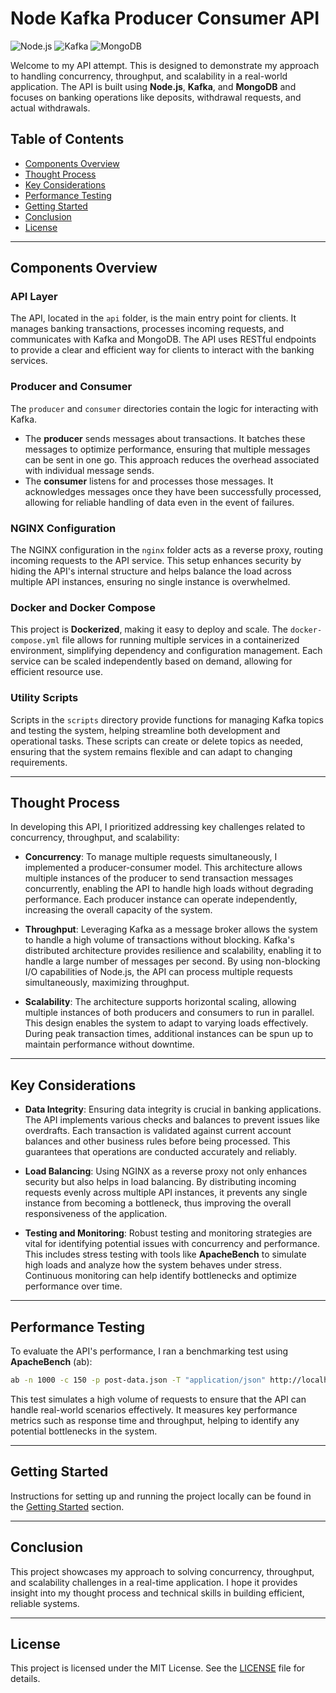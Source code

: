 
# Node Kafka Producer Consumer API

![Node.js](https://img.shields.io/badge/Node.js-333333?style=flat&logo=nodedotjs&logoColor=white)
![Kafka](https://img.shields.io/badge/Kafka-000000?style=flat&logo=apachekafka&logoColor=white)
![MongoDB](https://img.shields.io/badge/MongoDB-47A248?style=flat&logo=mongodb&logoColor=white)

Welcome to my API attempt. This is designed to demonstrate my approach to handling concurrency, throughput, and scalability in a real-world application. The API is built using **Node.js**, **Kafka**, and **MongoDB** and focuses on banking operations like deposits, withdrawal requests, and actual withdrawals.

## Table of Contents

- [Components Overview](#components-overview)
- [Thought Process](#thought-process)
- [Key Considerations](#key-considerations)
- [Performance Testing](#performance-testing)
- [Getting Started](#getting-started)
- [Conclusion](#conclusion)
- [License](#license)

---

## Components Overview

### **API Layer**
The API, located in the `api` folder, is the main entry point for clients. It manages banking transactions, processes incoming requests, and communicates with Kafka and MongoDB. The API uses RESTful endpoints to provide a clear and efficient way for clients to interact with the banking services.

### **Producer and Consumer**
The `producer` and `consumer` directories contain the logic for interacting with Kafka. 
- The **producer** sends messages about transactions. It batches these messages to optimize performance, ensuring that multiple messages can be sent in one go. This approach reduces the overhead associated with individual message sends.
- The **consumer** listens for and processes those messages. It acknowledges messages once they have been successfully processed, allowing for reliable handling of data even in the event of failures.

### **NGINX Configuration**
The NGINX configuration in the `nginx` folder acts as a reverse proxy, routing incoming requests to the API service. This setup enhances security by hiding the API's internal structure and helps balance the load across multiple API instances, ensuring no single instance is overwhelmed.

### **Docker and Docker Compose**
This project is **Dockerized**, making it easy to deploy and scale. The `docker-compose.yml` file allows for running multiple services in a containerized environment, simplifying dependency and configuration management. Each service can be scaled independently based on demand, allowing for efficient resource use.

### **Utility Scripts**
Scripts in the `scripts` directory provide functions for managing Kafka topics and testing the system, helping streamline both development and operational tasks. These scripts can create or delete topics as needed, ensuring that the system remains flexible and can adapt to changing requirements.

---

## Thought Process

In developing this API, I prioritized addressing key challenges related to concurrency, throughput, and scalability:

- **Concurrency**: To manage multiple requests simultaneously, I implemented a producer-consumer model. This architecture allows multiple instances of the producer to send transaction messages concurrently, enabling the API to handle high loads without degrading performance. Each producer instance can operate independently, increasing the overall capacity of the system.

- **Throughput**: Leveraging Kafka as a message broker allows the system to handle a high volume of transactions without blocking. Kafka's distributed architecture provides resilience and scalability, enabling it to handle a large number of messages per second. By using non-blocking I/O capabilities of Node.js, the API can process multiple requests simultaneously, maximizing throughput.

- **Scalability**: The architecture supports horizontal scaling, allowing multiple instances of both producers and consumers to run in parallel. This design enables the system to adapt to varying loads effectively. During peak transaction times, additional instances can be spun up to maintain performance without downtime.

---

## Key Considerations

- **Data Integrity**: Ensuring data integrity is crucial in banking applications. The API implements various checks and balances to prevent issues like overdrafts. Each transaction is validated against current account balances and other business rules before being processed. This guarantees that operations are conducted accurately and reliably.

- **Load Balancing**: Using NGINX as a reverse proxy not only enhances security but also helps in load balancing. By distributing incoming requests evenly across multiple API instances, it prevents any single instance from becoming a bottleneck, thus improving the overall responsiveness of the application.

- **Testing and Monitoring**: Robust testing and monitoring strategies are vital for identifying potential issues with concurrency and performance. This includes stress testing with tools like **ApacheBench** to simulate high loads and analyze how the system behaves under stress. Continuous monitoring can help identify bottlenecks and optimize performance over time.

---

## Performance Testing

To evaluate the API's performance, I ran a benchmarking test using **ApacheBench** (ab):

```bash
ab -n 1000 -c 150 -p post-data.json -T "application/json" http://localhost:80/transaction
```

This test simulates a high volume of requests to ensure that the API can handle real-world scenarios effectively. It measures key performance metrics such as response time and throughput, helping to identify any potential bottlenecks in the system.

---

## Getting Started

Instructions for setting up and running the project locally can be found in the [Getting Started](#getting-started) section.

---

## Conclusion

This project showcases my approach to solving concurrency, throughput, and scalability challenges in a real-time application. I hope it provides insight into my thought process and technical skills in building efficient, reliable systems.

---

## License

This project is licensed under the MIT License. See the [LICENSE](LICENSE) file for details.

